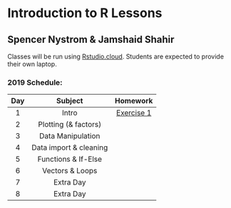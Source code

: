 # Introduction to R Lessons
## Spencer Nystrom & Jamshaid Shahir


Classes will be run using [Rstudio.cloud](rstudio.cloud). Students are expected
to provide their own laptop.

### 2019 Schedule:
|Day | Subject | Homework |
|:--:|:---:|:------------:|
|1  | Intro | [Exercise 1](class_introduction/class_introduction.md) |
|2 |Plotting (& factors) | []() |
|3 |Data Manipulation|[]() |
|4  |Data import & cleaning |[]()|
|5  |Functions & If-Else|[]()|
|6  | Vectors & Loops |[]()|
|7 | Extra Day |[]()|
|8 | Extra Day |[]()|

